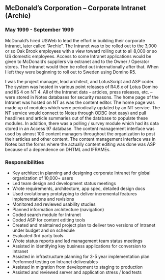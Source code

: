 ## McDonald’s Corporation – Corporate Intranet (Archie)
### May 1999 - September 1999


McDonald’s hired USWeb to lead the effort in building their corporate Intranet, later called “Archie”. The Intranet was to be rolled out to the 3,000 or so Oak Brook employees with a view toward rolling out to all 8,000 or so US domestic employees. Access to some Intranet applications would be given to McDonald’s suppliers via extranet and to the Owner / Operator stores. The Intranet would then be rolled out internationally after that. When I left they were beginning to roll out to Sweden using Domino R5.

I was the project manager, lead architect, and LotusScript and ASP coder. The system was hosted in various point releases of R4.6.x of Lotus Domino and IIS 4 on NT 4. All of the Intranet data – articles, press releases, etc. – were stored in Notes databases for security reasons. The home page of the Intranet was hosted on NT as was the content editor. The home page was made up of modules which were periodically updated by an NT service. The NT service would connect to Notes through ODBC (not easy) and pull headlines and article summaries out of the database to populate these modules. In addition, there was a polling / survey module which had its data stored in an Access 97 database. The content management interface was used by almost 100 content managers throughout the organization to post their articles and other content. The content management interface was in Notes but the forms where the actually content editing was done was ASP because of a dependence on DHTML and IFRAMEs.

### Responsibilities

* Key architect in planning and designing corporate Intranet for global organization of 10,000+ users
* Led team design and development status meetings
* Wrote requirements, architecture, app spec, detailed design docs
* Used evolutionary prototyping to deliver incremental features implementations and revisions
* Monitored and reviewed usability studies
* Planned information architecture (navigation)
* Coded search module for Intranet
* Coded ASP for content editing tools
* Created and maintained project plan to deliver two versions of Intranet under budget and on schedule
* Evaluated 3rd party tools
* Wrote status reports and led management team status meetings
* Assisted in identifying key business applications for conversion to Intranet
* Assisted in infrastructure planning for 3-5 year implementation plan
* Performed testing on Intranet deliverables
* Assisted in migration from development to staging to production
* Assisted and reviewed server and application stress / load tests